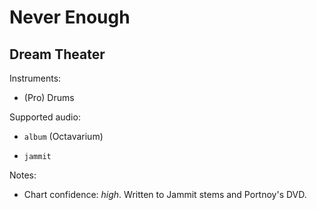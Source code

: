 # Never Enough

## Dream Theater

Instruments:

  * (Pro) Drums

Supported audio:

  * `album` (Octavarium)

  * `jammit`

Notes:

  * Chart confidence: *high*. Written to Jammit stems and Portnoy's DVD.

